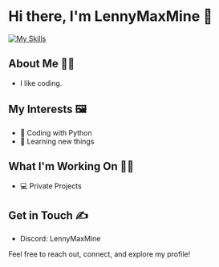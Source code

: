 # Hi there, I'm LennyMaxMine 👋

[![My Skills](https://skillicons.dev/icons?i=py,flask,vscode,linux,windows,raspberrypi,replit)](https://skillicons.dev)

## About Me 👨‍🦲
- I like coding.

## My Interests 🖼️
- 🌱 Coding with Python
- 📖 Learning new things

## What I'm Working On 👷‍♂️
- 💻 Private Projects

## Get in Touch ✍️
- Discord: LennyMaxMine

Feel free to reach out, connect, and explore my profile!

<!--
**LennyMaxMine/lennymaxmine** is a ✨ _special_ ✨ repository because its `README.md` (this file) appears on your GitHub profile.

Here are some ideas to get you started:

- 🔭 I’m currently working on ...
- 🌱 I’m currently learning ...
- 👯 I’m looking to collaborate on ...
- 🤔 I’m looking for help with ...
- 💬 Ask me about ...
- 📫 How to reach me: ...
- 😄 Pronouns: ...
- ⚡ Fun fact: ...
-->
